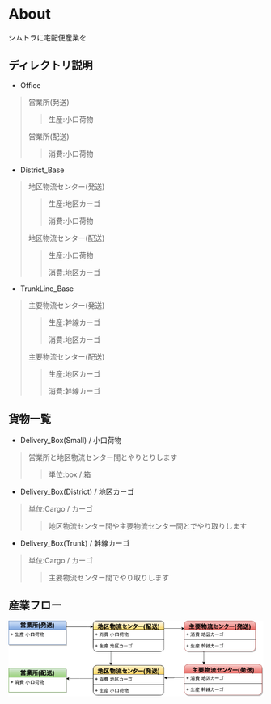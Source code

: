 # About
シムトラに宅配便産業を

## ディレクトリ説明

* Office

> 営業所(発送)
>> 生産:小口荷物
>
> 営業所(配送)
>> 消費:小口荷物

* District_Base

> 地区物流センター(発送)
>> 生産:地区カーゴ
>>
>> 消費:小口荷物
>
> 地区物流センター(配送)
>> 生産:小口荷物
>>
>> 消費:地区カーゴ

* TrunkLine_Base

> 主要物流センター(発送)
>> 生産:幹線カーゴ
>>
>> 消費:地区カーゴ
>
> 主要物流センター(配送)
>> 生産:地区カーゴ
>>
>> 消費:幹線カーゴ

## 貨物一覧

* Delivery_Box(Small) / 小口荷物

> 営業所と地区物流センター間とやりとりします
>> 単位:box / 箱

* Delivery_Box(District) / 地区カーゴ

> 単位:Cargo / カーゴ
>> 地区物流センター間や主要物流センター間とでやり取りします

* Delivery_Box(Trunk) / 幹線カーゴ

> 単位:Cargo / カーゴ
>> 主要物流センター間でやり取りします

## 産業フロー

![フロー](https://raw.githubusercontent.com/Myagami/DeliveryFactory_Project/master/Delivery_Flow.png)
##
